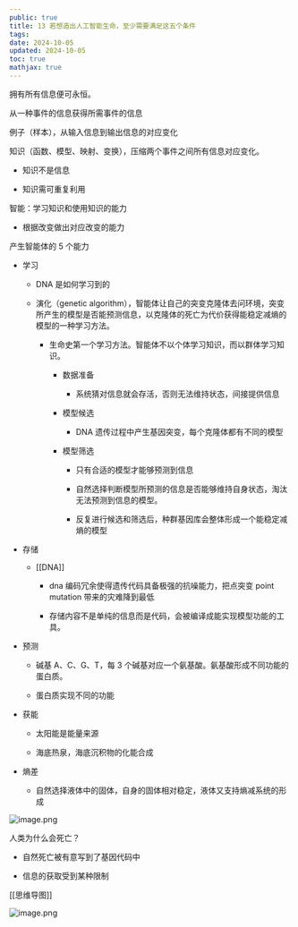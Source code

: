 ```yaml
---
public: true
title: 13 若想造出人工智能生命，至少需要满足这五个条件
tags:
date: 2024-10-05
updated: 2024-10-05
toc: true
mathjax: true
---
```


拥有所有信息便可永恒。

从一种事件的信息获得所需事件的信息

例子（样本），从输入信息到输出信息的对应变化

知识（函数、模型、映射、变换），压缩两个事件之间所有信息对应变化。

  + 知识不是信息

  + 知识需可重复利用

智能：学习知识和使用知识的能力

  + 根据改变做出对应改变的能力

产生智能体的 5 个能力

  + 学习

    + DNA 是如何学习到的

    + 演化（genetic algorithm），智能体让自己的突变克隆体去问环境，突变所产生的模型是否能预测信息，以克隆体的死亡为代价获得能稳定减熵的模型的一种学习方法。

      + 生命史第一个学习方法。智能体不以个体学习知识，而以群体学习知识。

        + 数据准备

          + 系统猜对信息就会存活，否则无法维持状态，间接提供信息

        + 模型候选

          + DNA 遗传过程中产生基因突变，每个克隆体都有不同的模型

        + 模型筛选

          + 只有合适的模型才能够预测到信息

          + 自然选择判断模型所预测的信息是否能够维持自身状态，淘汰无法预测到信息的模型。

          + 反复进行候选和筛选后，种群基因库会整体形成一个能稳定减熵的模型

  + 存储

    + [[DNA]]

      + dna 编码冗余使得遗传代码具备极强的抗噪能力，把点突变 point mutation 带来的灾难降到最低

      + 存储内容不是单纯的信息而是代码，会被编译成能实现模型功能的工具。

  + 预测

    + 碱基 A、C、G、T，每 3 个碱基对应一个氨基酸。氨基酸形成不同功能的蛋白质。

    + 蛋白质实现不同的功能

  + 获能

    + 太阳能是能量来源

    + 海底热泉，海底沉积物的化能合成

  + 熵差

    + 自然选择液体中的固体，自身的固体相对稳定，液体又支持熵减系统的形成

![image.png](/assets/image_1696689035427_0.png)

人类为什么会死亡？

  + 自然死亡被有意写到了基因代码中

  + 信息的获取受到某种限制

[[思维导图]]

![image.png](/assets/image_1696691312586_0.png)
